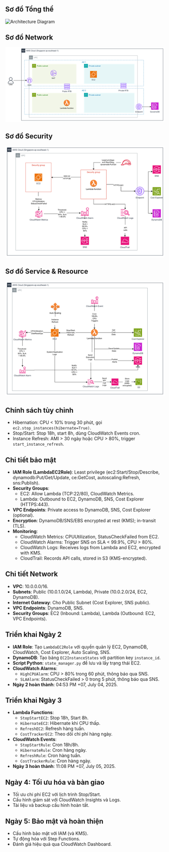  ## Sơ đồ Tổng thể
 ![Architecture Diagram](architecture.png)
 ## Sơ đồ Network
 ![Network Design](Network_Design.png)
 ## Sơ đồ Security
 ![Security Design](Security_Design.png)
 ## Sơ đồ Service & Resource
 ![Services & Resources](Service_and_Resource_Design.png)
 ## Chính sách tùy chỉnh
 - Hibernation: CPU < 10% trong 30 phút, gọi `ec2.stop_instances(hibernate=True)`.
 - Stop/Start: Stop 18h, start 8h, dùng CloudWatch Events cron.
 - Instance Refresh: AMI > 30 ngày hoặc CPU > 80%, trigger `start_instance_refresh`.
 ## Chi tiết bảo mật
 - **IAM Role (LambdaEC2Role)**: Least privilege (ec2:Start/Stop/Describe, dynamodb:Put/Get/Update, ce:GetCost, autoscaling:Refresh, sns:Publish).
 - **Security Groups**:
   - EC2: Allow Lambda (TCP:22/80), CloudWatch Metrics.
   - Lambda: Outbound to EC2, DynamoDB, SNS, Cost Explorer (HTTPS:443).
 - **VPC Endpoints**: Private access to DynamoDB, SNS, Cost Explorer (optional).
 - **Encryption**: DynamoDB/SNS/EBS encrypted at rest (KMS); in-transit (TLS).
 - **Monitoring**:
   - CloudWatch Metrics: CPUUtilization, StatusCheckFailed from EC2.
   - CloudWatch Alarms: Trigger SNS on SLA < 99.9%, CPU > 80%.
   - CloudWatch Logs: Receives logs from Lambda and EC2, encrypted with KMS.
   - CloudTrail: Records API calls, stored in S3 (KMS-encrypted).
 ## Chi tiết Network
 - **VPC**: 10.0.0.0/16.
 - **Subnets**: Public (10.0.1.0/24, Lambda), Private (10.0.2.0/24, EC2, DynamoDB).
 - **Internet Gateway**: Cho Public Subnet (Cost Explorer, SNS public).
 - **VPC Endpoints**: DynamoDB, SNS.
 - **Security Groups**: EC2 (Inbound: Lambda), Lambda (Outbound: EC2, VPC Endpoints).
 ## Triển khai Ngày 2
 - **IAM Role**: Tạo `LambdaEC2Role` với quyền quản lý EC2, DynamoDB, CloudWatch, Cost Explorer, Auto Scaling, SNS.
 - **DynamoDB**: Tạo bảng `EC2InstanceStates` với partition key `instance_id`.
 - **Script Python**: `state_manager.py` để lưu và lấy trạng thái EC2.
 - **CloudWatch Alarms**: 
   - `HighCPUAlarm`: CPU > 80% trong 60 phút, thông báo qua SNS.
   - `SLAAlarm`: StatusCheckFailed > 0 trong 5 phút, thông báo qua SNS.
 - **Ngày 2 hoàn thành**: 04:53 PM +07, July 04, 2025.
  ## Triển khai Ngày 3
 - **Lambda Functions**: 
   - `StopStartEC2`: Stop 18h, Start 8h.
   - `HibernateEC2`: Hibernate khi CPU thấp.
   - `RefreshEC2`: Refresh hàng tuần.
   - `CostTrackerEC2`: Theo dõi chi phí hàng ngày.
 - **CloudWatch Events**: 
   - `StopStartRule`: Cron 18h/8h.
   - `HibernateRule`: Cron hàng ngày.
   - `RefreshRule`: Cron hàng tuần.
   - `CostTrackerRule`: Cron hàng ngày.
 - **Ngày 3 hoàn thành**: 11:08 PM +07, July 05, 2025.
 ## Ngày 4: Tối ưu hóa và bàn giao
- Tối ưu chi phí EC2 với lịch trình Stop/Start.
- Cấu hình giám sát với CloudWatch Insights và Logs.
- Tài liệu và backup cấu hình hoàn tất.
## Ngày 5: Bảo mật và hoàn thiện
- Cấu hình bảo mật với IAM (và KMS).
- Tự động hóa với Step Functions.
- Đánh giá hiệu quả qua CloudWatch Dashboard.